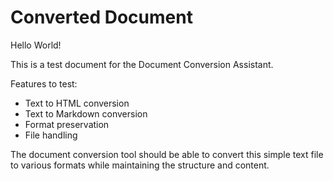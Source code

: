 # Converted Document

Hello World!

This is a test document for the Document Conversion Assistant.

Features to test:
- Text to HTML conversion
- Text to Markdown conversion
- Format preservation
- File handling

The document conversion tool should be able to convert this simple text file to various formats while maintaining the structure and content.